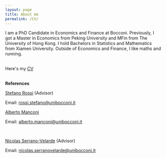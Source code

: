 ```yaml
---
layout: page
title: About me
permalink: /CV/
---
```

I am a PhD Candidate in Economics and Finance at Bocconi. Previously, I got a Master in Economics from Peking University and MFin from The University of Hong Kong. I hold Bachelors in Statistics and Mathematics from Xiamen University. Outside of Economics and Finance, I like maths and running.   
<br>


Here's my <a href="https://shasha-li.github.io/content/SHASHA%20LI%20CV.pdf" target="_blank">CV</a> 
<br><br>


<p><strong>References</strong></p>
<div id="columns">
<div class="one-half">
<p><a href="https://sites.google.com/site/srossi2212">Stefano Rossi</a> (Advisor)</p>
<p>Email: <a href="mailto:rossi.stefano@unibocconi.it" target="_top">rossi.stefano@unibocconi.it</a></p>
</div>
<div class="one-half-last">
<p><a href="https://sites.google.com/view/alberto-manconi">Alberto Manconi</a></p>
<p>Email: <a href="mailto:alberto.manconi@unibocconi.it" target="_top">alberto.manconi@unibocconi.it</a></p>
</div>
</div>
<br>
<div id="columns">
<div class="one-half">
<p><a href="https://sites.google.com/site/nicolasserranovelarde/">Nicolas Serrano-Velarde</a> (Advisor)</p>
<p>Email: <a href="mailto:nicolas.serranovelarde@unibocconi.it" target="_top">nicolas.serranovelarde@unibocconi.it</a></p>
</div>
<div class="one-half-last">

</div>
</div>


<br>
